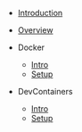 - [Introduction](/README)
- [Overview](/overview)

- Docker
  - [Intro](/docker-intro)
  - [Setup](/docker-setup)

- DevContainers
  - [Intro](/devcontainer-intro)
  - [Setup](/devcontainer-setup)
  